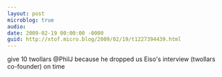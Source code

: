 ```yaml
---
layout: post
microblog: true
audio: 
date: 2009-02-19 00:00:00 -0000
guid: http://xtof.micro.blog/2009/02/19/t1227394439.html
---
```

give 10 twollars @PhilJ because he dropped us Eiso's interview (twollars co-founder) on time

